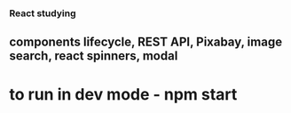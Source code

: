 ### React studying
## components lifecycle, REST API, Pixabay, image search, react spinners, modal
# to run in dev mode - npm start

